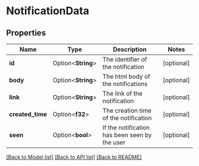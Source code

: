 # NotificationData

## Properties

Name | Type | Description | Notes
------------ | ------------- | ------------- | -------------
**id** | Option<**String**> | The identifier of the notification | [optional]
**body** | Option<**String**> | The html body of the notifications | [optional]
**link** | Option<**String**> | The link of the notification | [optional]
**created_time** | Option<**f32**> | The creation time of the notification | [optional]
**seen** | Option<**bool**> | If the notification has been seen by the user | [optional]

[[Back to Model list]](../README.md#documentation-for-models) [[Back to API list]](../README.md#documentation-for-api-endpoints) [[Back to README]](../README.md)


